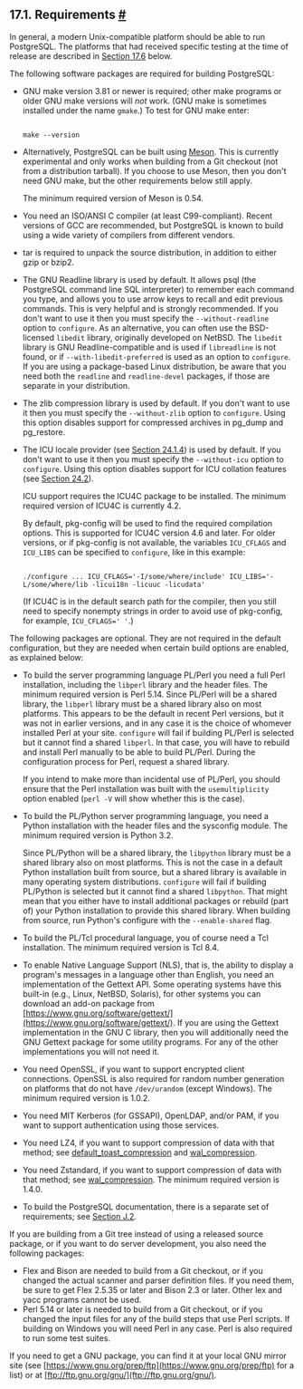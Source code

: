 ## 17.1. Requirements [#](#INSTALL-REQUIREMENTS)

In general, a modern Unix-compatible platform should be able to run PostgreSQL. The platforms that had received specific testing at the time of release are described in [Section 17.6](supported-platforms "17.6. Supported Platforms") below.

The following software packages are required for building PostgreSQL:

* GNU make version 3.81 or newer is required; other make programs or older GNU make versions will *not* work. (GNU make is sometimes installed under the name `gmake`.) To test for GNU make enter:

    ```

    make --version
    ```

* Alternatively, PostgreSQL can be built using [Meson](https://mesonbuild.com/). This is currently experimental and only works when building from a Git checkout (not from a distribution tarball). If you choose to use Meson, then you don't need GNU make, but the other requirements below still apply.

    The minimum required version of Meson is 0.54.

* You need an ISO/ANSI C compiler (at least C99-compliant). Recent versions of GCC are recommended, but PostgreSQL is known to build using a wide variety of compilers from different vendors.

* tar is required to unpack the source distribution, in addition to either gzip or bzip2.

* The GNU Readline library is used by default. It allows psql (the PostgreSQL command line SQL interpreter) to remember each command you type, and allows you to use arrow keys to recall and edit previous commands. This is very helpful and is strongly recommended. If you don't want to use it then you must specify the `--without-readline` option to `configure`. As an alternative, you can often use the BSD-licensed `libedit` library, originally developed on NetBSD. The `libedit` library is GNU Readline-compatible and is used if `libreadline` is not found, or if `--with-libedit-preferred` is used as an option to `configure`. If you are using a package-based Linux distribution, be aware that you need both the `readline` and `readline-devel` packages, if those are separate in your distribution.

* The zlib compression library is used by default. If you don't want to use it then you must specify the `--without-zlib` option to `configure`. Using this option disables support for compressed archives in pg\_dump and pg\_restore.

* The ICU locale provider (see [Section 24.1.4](locale#LOCALE-PROVIDERS "24.1.4. Locale Providers")) is used by default. If you don't want to use it then you must specify the `--without-icu` option to `configure`. Using this option disables support for ICU collation features (see [Section 24.2](collation "24.2. Collation Support")).

    ICU support requires the ICU4C package to be installed. The minimum required version of ICU4C is currently 4.2.

    By default, pkg-config will be used to find the required compilation options. This is supported for ICU4C version 4.6 and later. For older versions, or if pkg-config is not available, the variables `ICU_CFLAGS` and `ICU_LIBS` can be specified to `configure`, like in this example:

    ```

    ./configure ... ICU_CFLAGS='-I/some/where/include' ICU_LIBS='-L/some/where/lib -licui18n -licuuc -licudata'
    ```

    (If ICU4C is in the default search path for the compiler, then you still need to specify nonempty strings in order to avoid use of pkg-config, for example, `ICU_CFLAGS=' '`.)

The following packages are optional. They are not required in the default configuration, but they are needed when certain build options are enabled, as explained below:

* To build the server programming language PL/Perl you need a full Perl installation, including the `libperl` library and the header files. The minimum required version is Perl 5.14. Since PL/Perl will be a shared library, the `libperl` library must be a shared library also on most platforms. This appears to be the default in recent Perl versions, but it was not in earlier versions, and in any case it is the choice of whomever installed Perl at your site. `configure` will fail if building PL/Perl is selected but it cannot find a shared `libperl`. In that case, you will have to rebuild and install Perl manually to be able to build PL/Perl. During the configuration process for Perl, request a shared library.

    If you intend to make more than incidental use of PL/Perl, you should ensure that the Perl installation was built with the `usemultiplicity` option enabled (`perl -V` will show whether this is the case).

* To build the PL/Python server programming language, you need a Python installation with the header files and the sysconfig module. The minimum required version is Python 3.2.

    Since PL/Python will be a shared library, the `libpython` library must be a shared library also on most platforms. This is not the case in a default Python installation built from source, but a shared library is available in many operating system distributions. `configure` will fail if building PL/Python is selected but it cannot find a shared `libpython`. That might mean that you either have to install additional packages or rebuild (part of) your Python installation to provide this shared library. When building from source, run Python's configure with the `--enable-shared` flag.

* To build the PL/Tcl procedural language, you of course need a Tcl installation. The minimum required version is Tcl 8.4.

* To enable Native Language Support (NLS), that is, the ability to display a program's messages in a language other than English, you need an implementation of the Gettext API. Some operating systems have this built-in (e.g., Linux, NetBSD, Solaris), for other systems you can download an add-on package from [https://www.gnu.org/software/gettext/](https://www.gnu.org/software/gettext/). If you are using the Gettext implementation in the GNU C library, then you will additionally need the GNU Gettext package for some utility programs. For any of the other implementations you will not need it.

* You need OpenSSL, if you want to support encrypted client connections. OpenSSL is also required for random number generation on platforms that do not have `/dev/urandom` (except Windows). The minimum required version is 1.0.2.

* You need MIT Kerberos (for GSSAPI), OpenLDAP, and/or PAM, if you want to support authentication using those services.

* You need LZ4, if you want to support compression of data with that method; see [default\_toast\_compression](runtime-config-client#GUC-DEFAULT-TOAST-COMPRESSION) and [wal\_compression](runtime-config-wal#GUC-WAL-COMPRESSION).

* You need Zstandard, if you want to support compression of data with that method; see [wal\_compression](runtime-config-wal#GUC-WAL-COMPRESSION). The minimum required version is 1.4.0.

* To build the PostgreSQL documentation, there is a separate set of requirements; see [Section J.2](docguide-toolsets "J.2. Tool Sets").

If you are building from a Git tree instead of using a released source package, or if you want to do server development, you also need the following packages:

* Flex and Bison are needed to build from a Git checkout, or if you changed the actual scanner and parser definition files. If you need them, be sure to get Flex 2.5.35 or later and Bison 2.3 or later. Other lex and yacc programs cannot be used.
* Perl 5.14 or later is needed to build from a Git checkout, or if you changed the input files for any of the build steps that use Perl scripts. If building on Windows you will need Perl in any case. Perl is also required to run some test suites.

If you need to get a GNU package, you can find it at your local GNU mirror site (see [https://www.gnu.org/prep/ftp](https://www.gnu.org/prep/ftp) for a list) or at [ftp://ftp.gnu.org/gnu/](ftp://ftp.gnu.org/gnu/).